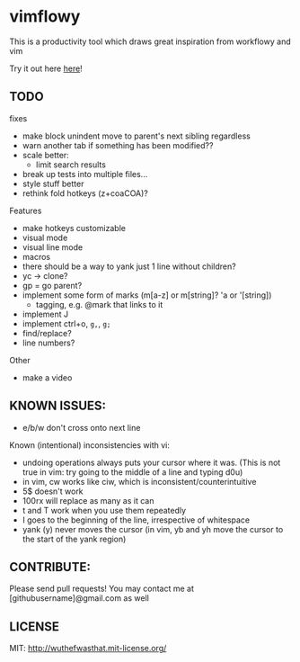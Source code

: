 # vimflowy

This is a productivity tool which draws great inspiration from workflowy and vim

Try it out here [here](https://vimflowy.bitballoon.com)!

## TODO ##

fixes
- make block unindent move to parent's next sibling regardless
- warn another tab if something has been modified??
- scale better:
  - limit search results
- break up tests into multiple files...
- style stuff better
- rethink fold hotkeys (z+coaCOA)?

Features
- make hotkeys customizable
- visual mode
- visual line mode
- macros
- there should be a way to yank just 1 line without children?
- yc -> clone?
- gp = go parent?
- implement some form of marks (m[a-z] or m[string]?  'a or '[string])
  - tagging, e.g. @mark that links to it
- implement J
- implement ctrl+o, `g,`, `g;`
- find/replace?
- line numbers?

Other
- make a video

## KNOWN ISSUES: ##

- e/b/w don't cross onto next line

Known (intentional) inconsistencies with vi:
- undoing operations always puts your cursor where it was.  (This is not true in vim: try going to the middle of a line and typing d0u)
- in vim, cw works like ciw, which is inconsistent/counterintuitive
- 5$ doesn't work
- 100rx will replace as many as it can
- t and T work when you use them repeatedly
- I goes to the beginning of the line, irrespective of whitespace
- yank (y) never moves the cursor (in vim, yb and yh move the cursor to the start of the yank region)

## CONTRIBUTE: ##

Please send pull requests!
You may contact me at [githubusername]@gmail.com as well

## LICENSE ##

MIT: http://wuthefwasthat.mit-license.org/
